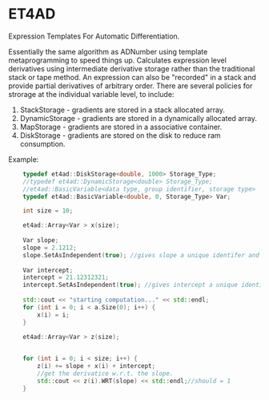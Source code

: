 ET4AD
=====

Expression Templates For Automatic Differentiation. 


Essentially the same algorithm as ADNumber using template metaprogramming to speed things up. Calculates expression level derivatives using intermediate derivative storage rather than the traditional stack or tape method. An expression can also be "recorded" in a stack and provide partial derivatives of arbitrary order. There are several policies for strorage at the individual variable level, to include:

1. StackStorage   - gradients are stored in a stack allocated array.
2. DynamicStorage - gradients are stored in a dynamically allocated array.
3. MapStorage     - gradients are stored in a associative container.
3. DiskStorage    - gradients are stored on the disk to reduce ram consumption.

Example:

```cpp
    typedef et4ad::DiskStorage<double, 1000> Storage_Type;
    //typedef et4ad::DynamicStorage<double> Storage_Type;
    //et4ad::BasicVariable<data type, group identifier, storage type>                      
    typedef et4ad::BasicVariable<double, 0, Storage_Type> Var;

    int size = 10;

    et4ad::Array<Var > x(size);
    
    Var slope;
    slope = 2.1212;
    slope.SetAsIndependent(true); //gives slope a unique identifer and stops it from recording derivative info.
    
    Var intercept;
    intercept = 21.12312321;
    intercept.SetAsIndependent(true); //gives intercept a unique identifer and stops it from recording derivative info.
    
    std::cout << "starting computation..." << std::endl;
    for (int i = 0; i < a.Size(0); i++) {
        x(i) = i;
    }

    et4ad::Array<Var > z(size);
    

    for (int i = 0; i < size; i++) {
        z(i) += slope + x(i) + intercept;
        //get the derivatice w.r.t. the slope.
        std::cout << z(i).WRT(slope) << std::endl;//should = 1
    }
```
